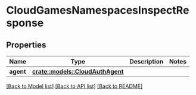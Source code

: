 # CloudGamesNamespacesInspectResponse

## Properties

Name | Type | Description | Notes
------------ | ------------- | ------------- | -------------
**agent** | [**crate::models::CloudAuthAgent**](CloudAuthAgent.md) |  | 

[[Back to Model list]](../README.md#documentation-for-models) [[Back to API list]](../README.md#documentation-for-api-endpoints) [[Back to README]](../README.md)


